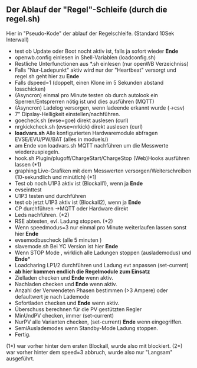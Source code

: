 ## Der Ablauf der "Regel"-Schleife (durch die regel.sh) ##

Hier in "Pseudo-Kode" der ablauf der Regelschleife. (Standard 10Sek Interwall)

- test ob Update oder Boot nocht aktiv ist, falls ja sofort wieder **Ende**
- openwb.config einlesen in Shell-Variablen (loadconfig.sh)
- Restliche Unterfunctionen aus *.sh einlesen (nur openWB Verzeichniss) 
- Falls "Nur-Ladepunkt"  aktiv wird nur der "Heartbeat" versorgt und regel.sh geht hier zu **Ende**
- Falls dspeed=1 (doppelt, einen Klone im 5 Sekunden abstand losschicken)
- (Asyncron) einmal pro Minute testen ob durch autolook ein Sperren/Entsprerren nötig ist und dies ausführen (MQTT)
- (Asyncron) Ladelog versorgen, wenn ladeende erkannt wurde (->csv)
- 7" Dipslay-Helligkeit einstellen/nachführen.
- goecheck.sh  (evse=goe) direkt auslesen (curl)
- nrgkickcheck.sh (evse=nrkick) direkt auslesen (curl)
- **loadvars.sh**  Alle konfigurierten Hardwaremodule abfragen EVSE/EVU/PW/BAT (alles in moduels/)
- am Ende von loadvars.sh MQTT nachführen um die Messwerte wiederzuspiegeln.
- hook.sh	Plugin/plugoff/ChargeStart/ChargeStop (Web)Hooks ausführen lassen (*1)
- graphing  Live-Grafiken mit dem Messwerten versorgen/Weiterschreiben (10-sekundlich und minütlch) (*1)
- Test ob noch U1P3 aktiv ist (Blockall1), wenn ja **Ende**
- evseinttest
- U1P3 testen und durchführen 
- test ob jetzt U1P3 aktiv ist (Blockall2), wenn ja **Ende**
- CP durchführen ->MQTT oder Hardware direkt
- Leds nachführen. (*2)
- RSE abtesten, evl. Ladung stoppen. (*2)
- Wenn speedmodus=3 nur einmal pro Minute weiterlaufen lassen sonst hier **Ende**
- evsemodbuscheck (alle 5 minuten )
- slavemode.sh Bei YC Version ist hier **Ende**
- Wenn STOP Mode , wirklich alle Ladungen stoppen (auslademodus) und **Ende***
- Loadcharing LP1/2 durchführen und Ladung evt anpassen (set-current)
- **ab hier kommen endlich die Regelmodule zum Einsatz**
- Zielladen checken und **Ende** wenn aktiv.
- Nachladen checken und **Ende** wenn aktiv.
- Anzahl der Verwendeten Phasen bestimmen (>3 Ampere) oder defaultwert je nach Lademode
- Sofortladen checken und **Ende** wenn aktiv.
- Überschuss berechnen für die PV gestützten Regler
- MinUndPV checken, immer (set-current) 
- NurPV alle Varianten checken, (set-current) **Ende** wenn eingegriffen.
- SemiAuslademodes wenn Standby-Mode Ladung stoppen.
- Fertig.


(1*) war vorher hinter dem ersten Blockall, wurde also mit blockiert.
(2*) war vorher hinter dem speed=3  abbruch, wurde also nur "Langsam" ausgeführt.
